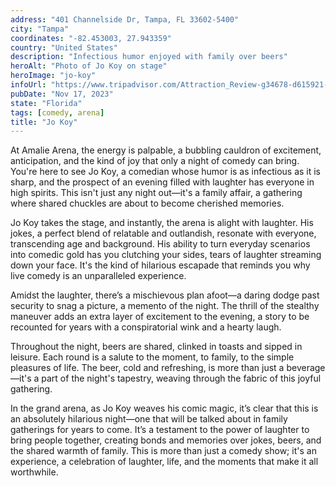 ```yaml
---
address: "401 Channelside Dr, Tampa, FL 33602-5400"
city: "Tampa"
coordinates: "-82.453003, 27.943359"
country: "United States"
description: "Infectious humor enjoyed with family over beers"
heroAlt: "Photo of Jo Koy on stage"
heroImage: "jo-koy"
infoUrl: "https://www.tripadvisor.com/Attraction_Review-g34678-d615921-Reviews-Amalie_Arena-Tampa_Florida.html"
pubDate: "Nov 17, 2023"
state: "Florida"
tags: [comedy, arena]
title: "Jo Koy"
---
```


At Amalie Arena, the energy is palpable, a bubbling cauldron of excitement, anticipation, and the kind of joy that only a night of comedy can bring. You're here to see Jo Koy, a comedian whose humor is as infectious as it is sharp, and the prospect of an evening filled with laughter has everyone in high spirits. This isn't just any night out—it's a family affair, a gathering where shared chuckles are about to become cherished memories.

Jo Koy takes the stage, and instantly, the arena is alight with laughter. His jokes, a perfect blend of relatable and outlandish, resonate with everyone, transcending age and background. His ability to turn everyday scenarios into comedic gold has you clutching your sides, tears of laughter streaming down your face. It's the kind of hilarious escapade that reminds you why live comedy is an unparalleled experience.

Amidst the laughter, there’s a mischievous plan afoot—a daring dodge past security to snag a picture, a memento of the night. The thrill of the stealthy maneuver adds an extra layer of excitement to the evening, a story to be recounted for years with a conspiratorial wink and a hearty laugh.

Throughout the night, beers are shared, clinked in toasts and sipped in leisure. Each round is a salute to the moment, to family, to the simple pleasures of life. The beer, cold and refreshing, is more than just a beverage—it's a part of the night's tapestry, weaving through the fabric of this joyful gathering.

In the grand arena, as Jo Koy weaves his comic magic, it’s clear that this is an absolutely hilarious night—one that will be talked about in family gatherings for years to come. It’s a testament to the power of laughter to bring people together, creating bonds and memories over jokes, beers, and the shared warmth of family. This is more than just a comedy show; it's an experience, a celebration of laughter, life, and the moments that make it all worthwhile.
